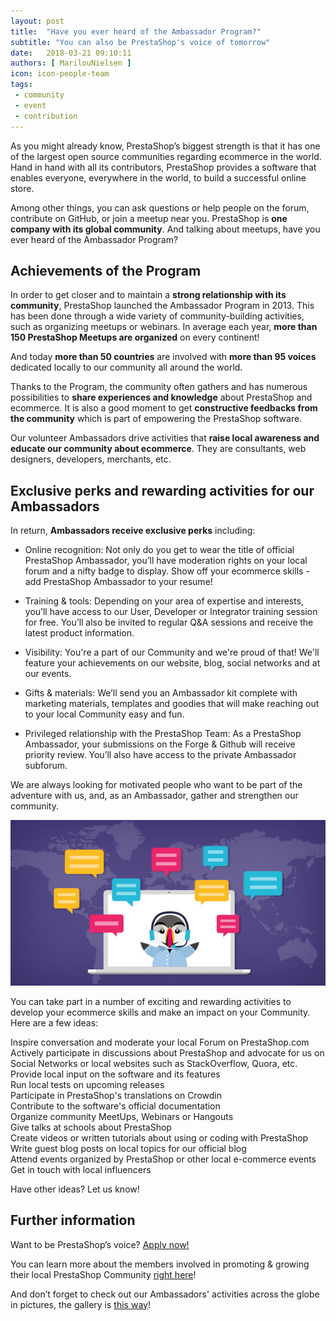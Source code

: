 ```yaml
---
layout: post
title:  "Have you ever heard of the Ambassador Program?"
subtitle: "You can also be PrestaShop's voice of tomorrow"
date:   2018-03-21 09:10:11
authors: [ MarilouNielsen ]
icon: icon-people-team
tags:
 - community
 - event
 - contribution
---
```


As you might already know, PrestaShop’s biggest strength is that it has one of the largest open source communities regarding ecommerce in the world. Hand in hand with all its contributors, PrestaShop provides a software that enables everyone, everywhere in the world, to build a successful online store.

Among other things, you can ask questions or help people on the forum, contribute on GitHub, or join a meetup near you. PrestaShop is **one company with its global community**. And talking about meetups, have you ever heard of the Ambassador Program?


## Achievements of the Program

In order to get closer and to maintain a **strong relationship with its community**, PrestaShop launched the Ambassador Program in 2013. This has been done through a wide variety of community-building activities, such as organizing meetups or webinars. In average each year, **more than 150 PrestaShop Meetups are organized** on every continent!

And today **more than 50 countries** are involved with **more than 95 voices** dedicated locally to our community all around the world. 

Thanks to the Program, the community often gathers and has numerous possibilities to **share experiences and knowledge** about PrestaShop and ecommerce. It is also a good moment to get **constructive feedbacks from the community** which is part of empowering the PrestaShop software.

Our volunteer Ambassadors drive activities that **raise local awareness and educate our community about ecommerce**. They are consultants, web designers, developers, merchants, etc.


## Exclusive perks and rewarding activities for our Ambassadors

In return, **Ambassadors receive exclusive perks** including:

- Online recognition: Not only do you get to wear the title of official PrestaShop Ambassador, you’ll have moderation rights on your local forum and a nifty badge to display. Show off your ecommerce skills - add PrestaShop Ambassador to your resume!

- Training & tools: Depending on your area of expertise and interests, you’ll have access to our User, Developer or Integrator training session for free. You’ll also be invited to regular Q&A sessions and receive the latest product information.

- Visibility: You're a part of our Community and we're proud of that! We'll feature your achievements on our website, blog, social networks and at our events.

- Gifts & materials: We’ll send you an Ambassador kit complete with marketing materials, templates and goodies that will make reaching out to your local Community easy and fun.

- Privileged relationship with the PrestaShop Team: As a PrestaShop Ambassador, your submissions on the Forge & Github will receive priority review. You’ll also have access to the private Ambassador subforum.

We are always looking for motivated people who want to be part of the adventure with us, and, as an Ambassador, gather and strengthen our community.

![Ambassadors Program Badge](/assets/images/2018/03/Ambassadors_Program.jpg)

You can take part in a number of exciting and rewarding activities to develop your ecommerce skills and make an impact on your Community. Here are a few ideas:

Inspire conversation and moderate your local Forum on PrestaShop.com
<br>Actively participate in discussions about PrestaShop and advocate for us on Social Networks or local websites such as StackOverflow, Quora, etc.
<br>Provide local input on the software and its features
<br>Run local tests on upcoming releases
<br>Participate in PrestaShop's translations on Crowdin
<br>Contribute to the software's official documentation
<br>Organize community MeetUps, Webinars or Hangouts
<br>Give talks at schools about PrestaShop
<br>Create videos or written tutorials about using or coding with PrestaShop
<br>Write guest blog posts on local topics for our official blog
<br>Attend events organized by PrestaShop or other local e-commerce events
<br>Get in touch with local influencers

Have other ideas? Let us know!


## Further information

Want to be PrestaShop’s voice? [Apply now!](http://ambassadors.prestashop.com/application-form)

You can learn more about the members involved in promoting & growing their local PrestaShop Community [right here](http://ambassadors.prestashop.com/ambassadors)!

And don’t forget to check out our Ambassadors' activities across the globe in pictures, the gallery is [this way](http://ambassadors.prestashop.com/galleries)!
